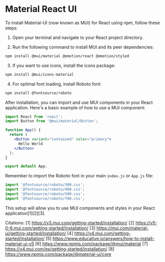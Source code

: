 # Material React UI

To install Material-UI (now known as MUI) for React using npm, follow these steps:

1. Open your terminal and navigate to your React project directory.

2. Run the following command to install MUI and its peer dependencies:

```bash
npm install @mui/material @emotion/react @emotion/styled
```

3. If you want to use icons, install the icons package:

```bash
npm install @mui/icons-material
```

4. For optimal font loading, install Roboto font:

```bash
npm install @fontsource/roboto
```

After installation, you can import and use MUI components in your React application. Here's a basic example of how to use a MUI component:

```jsx
import React from 'react';
import Button from '@mui/material/Button';

function App() {
  return (
    <Button variant="contained" color="primary">
      Hello World
    </Button>
  );
}

export default App;
```

Remember to import the Roboto font in your main `index.js` or `App.js` file:

```jsx
import '@fontsource/roboto/300.css';
import '@fontsource/roboto/400.css';
import '@fontsource/roboto/500.css';
import '@fontsource/roboto/700.css';
```

This setup will allow you to use MUI components and styles in your React application[1][2][3].

Citations:
[1] https://v3.mui.com/getting-started/installation/
[2] https://v5-0-6.mui.com/getting-started/installation/
[3] https://mui.com/material-ui/getting-started/installation/
[4] https://v4.mui.com/getting-started/installation/
[5] https://www.educative.io/answers/how-to-install-material-ui-v5
[6] https://www.npmjs.com/package/@mui/material
[7] https://v4.mui.com/es/getting-started/installation/
[8] https://www.npmjs.com/package/@material-ui/core
